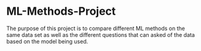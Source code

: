# ML-Methods-Project
The purpose of this project is to compare different ML methods on the same data set as well as the different questions that can asked of the data based on the model being used.
